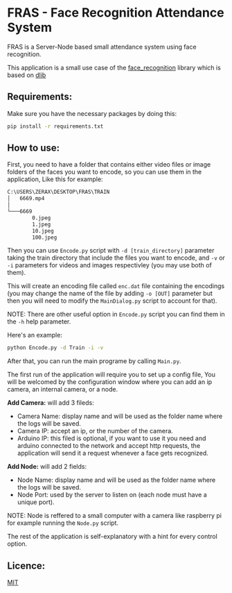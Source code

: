  # FRAS - Face Recognition Attendance System
 FRAS is a Server-Node based small attendance system using face recognition.
 
 This application is a small use case of the [face_recognition](https://github.com/ageitgey/face_recognition) 
 library which is based on [dlib](http://dlib.net/)
 ## Requirements:
 Make sure you have the necessary packages by doing this:
 ```bash
 pip install -r requirements.txt 
 ```
 ## How to use:
 First, you need to have a folder that contains either video files or image folders of the faces
 you want to encode, so you can use them in the application, Like this for example:
```bash
C:\USERS\ZERAX\DESKTOP\FRAS\TRAIN
│   6669.mp4
│
└───6669
        0.jpeg
        1.jpeg
        10.jpeg
        100.jpeg
```

 Then you can use `Encode.py` script with `-d [train_directory]` parameter taking the train directory that include the 
 files you want to encode, and `-v` or `-i` parameters for videos and images respectivley (you may use 
 both of them).

 This will create an encoding file called `enc.dat` file containing the encodings (you may change the 
 name of the file by adding `-o [OUT]` parameter but then you will need to modify the `MainDialog.py` 
 script to account for that).
 
 NOTE: There are other useful option in `Encode.py` script you can find them in the `-h` help parameter.
 
 Here's an example:
 ```bash
 python Encode.py -d Train -i -v
 ```
 After that, you can run the main programe by calling `Main.py`.

 The first run of the application will require you to set up a config file, You will be
 welcomed by the configuration window where you can add an ip camera, an internal 
 camera, or a node.

 **Add Camera:** will add 3 fileds:

 - Camera Name: display name and will be used as the folder name where the logs will be
   saved.
 - Camera IP: accept an ip, or the number of the camera.
 - Arduino IP: this filed is optional, if you want to use it you need and arduino 
   connected to the network and accept http requests, the application will send it 
   a request whenever a face gets recognized.
   
 **Add Node:** will add 2 fields:

 - Node Name: display name and will be used as the folder name where the logs will be
   saved.
 - Node Port: used by the server to listen on (each node must have a unique port).

 NOTE: Node is reffered to a small computer with a camera like raspberry pi 
 for example running the `Node.py` script.

 The rest of the application is self-explanatory with a hint for every control option. 
 ## Licence:
 [MIT](https://choosealicense.com/licenses/mit/)